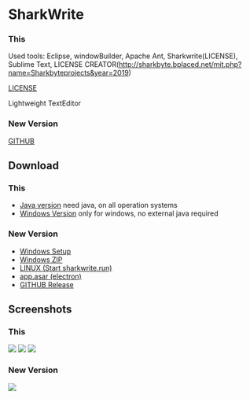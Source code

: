 # SharkWrite

### This

Used tools: Eclipse, windowBuilder, Apache Ant, Sharkwrite(LICENSE), Sublime Text, LICENSE CREATOR(http://sharkbyte.bplaced.net/mit.php?name=Sharkbyteprojects&year=2019)

[LICENSE](http://sharkbyte.bplaced.net/mit.php?name=Sharkbyteprojects&year=2019)

Lightweight TextEditor

### New Version

[GITHUB](https://github.com/Sharkbyteprojects/SharkWrite-new)

## Download

### This

- [Java version](https://github.com/Sharkbyteprojects/SharkWrite/releases/download/3/SharkWrite.jar) need java, on all operation systems
- [Windows Version](https://github.com/FreeSoftwareDevlopment/SharkWrite/releases/download/4/SharkWrite.installer.exe) only for windows, no external java required

### New Version

- [Windows Setup](https://github.com/Sharkbyteprojects/SharkWrite-new/releases/download/2/sharkwrite-setup-win-x64.exe)
- [Windows ZIP](https://github.com/Sharkbyteprojects/SharkWrite-new/releases/download/2/SharkWrite-win32-x64.zip)
- [LINUX (Start sharkwrite.run)](https://github.com/Sharkbyteprojects/SharkWrite-new/releases/download/2/linux-x64.zip)
- [app.asar (electron)](https://github.com/Sharkbyteprojects/SharkWrite-new/releases/download/2/app.asar)
- [GITHUB Release](https://github.com/Sharkbyteprojects/SharkWrite-new/releases/)

## Screenshots

### This

![](https://user-images.githubusercontent.com/40953479/68527540-35698f00-02e8-11ea-8009-3f6c96fdac46.png)
![](https://user-images.githubusercontent.com/40953479/68527594-d9533a80-02e8-11ea-8f9a-d5af0d1514a5.png)
![](https://user-images.githubusercontent.com/40953479/68527606-056ebb80-02e9-11ea-80ae-8dcc96cfd737.PNG)

### New Version

![](https://user-images.githubusercontent.com/40953479/70469948-52050c80-1aca-11ea-821a-73705c75c798.png)
